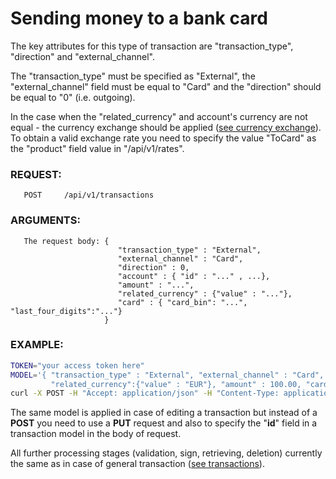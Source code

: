# Sending money to a bank card

The key attributes for this type of transaction are "transaction\_type", "direction" and "external_channel". 

The "transaction\_type" must be specified as "External", the "external_channel" field must be equal to "Card" and
the "direction" should be equal to "0" (i.e. outgoing).

In the case when the "related_currency" and account's currency are not equal - the currency exchange should be applied
([see currency exchange](../../products/exchangetransaction.md)). To obtain a valid exchange rate you need to specify
the value "ToCard" as the "product" field value in "/api/v1/rates".

### REQUEST:
       POST     /api/v1/transactions
### ARGUMENTS:
```
   The request body: { 
                        "transaction_type" : "External", 
                        "external_channel" : "Card", 
                        "direction" : 0, 
                        "account" : { "id" : "..." , ...}, 
                        "amount" : "...", 
                        "related_currency" : {"value" : "..."},                        
                        "card" : { "card_bin": "...", "last_four_digits":"..."}
                     }
```
### EXAMPLE:

```bash
TOKEN="your access token here"
MODEL='{ "transaction_type" : "External", "external_channel" : "Card", "direction" : 0, "account" : {"id": "650650"}, \
         "related_currency":{"value" : "EUR"}, "amount" : 100.00, "card" : {"card_bin" : "411111", "last_four_digits":"1111"}  }'
curl -X POST -H "Accept: application/json" -H "Content-Type: application/json" -H "Authorization: Bearer $TOKEN" -d $MODEL https://testapi.copernicusgold.com/api/v1/transactions
```

The same model is applied in case of editing a transaction but instead of a **POST** you need to use a **PUT** request
and also to specify the "**id**" field in a transaction model in the body of request.

All further processing stages (validation, sign, retrieving, deletion) currently the same as in case of general
transaction ([see transactions](../transactions.md)).
